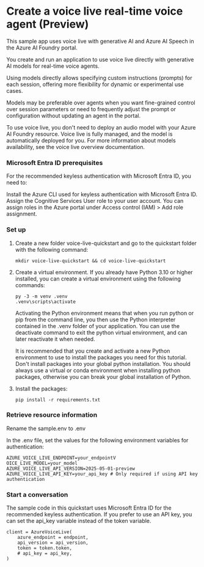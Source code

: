 # Create a voice live real-time voice agent (Preview)

This sample app uses voice live with generative AI and Azure AI Speech in the Azure AI Foundry portal.

You create and run an application to use voice live directly with generative AI models for real-time voice agents.

Using models directly allows specifying custom instructions (prompts) for each session, offering more flexibility for dynamic or experimental use cases.

Models may be preferable over agents when you want fine-grained control over session parameters or need to frequently adjust the prompt or configuration without updating an agent in the portal.

To use voice live, you don't need to deploy an audio model with your Azure AI Foundry resource. Voice live is fully managed, and the model is automatically deployed for you. For more information about models availability, see the voice live overview documentation.

### Microsoft Entra ID prerequisites

For the recommended keyless authentication with Microsoft Entra ID, you need to:

Install the Azure CLI used for keyless authentication with Microsoft Entra ID.
Assign the Cognitive Services User role to your user account. You can assign roles in the Azure portal under Access control (IAM) > Add role assignment.

### Set up

1. Create a new folder voice-live-quickstart and go to the quickstart folder with the following   command:

   ```
   mkdir voice-live-quickstart && cd voice-live-quickstart

   ```

2. Create a virtual environment. If you already have Python 3.10 or higher installed, you can create a virtual environment using the following commands:

   ```
   py -3 -m venv .venv
   .venv\scripts\activate
   ```

   Activating the Python environment means that when you run python or pip from the command line, you then use the Python interpreter contained in the .venv folder of your application. You can use the deactivate command to exit the python virtual environment, and can later reactivate it when needed.

   It is recommended that you create and activate a new Python environment to use to install the packages you need for this tutorial. Don't install packages into your global python installation. You should always use a virtual or conda environment when installing python packages, otherwise you can break your global installation of Python.
3. Install the packages:

   ```
   pip install -r requirements.txt

   ```

### Retrieve resource information

Rename the sample.env to .env

In the .env file, set the values for the following environment variables for authentication:

```
AZURE_VOICE_LIVE_ENDPOINT=your_endpointV  
OICE_LIVE_MODEL=your_model  
AZURE_VOICE_LIVE_API_VERSION=2025-05-01-preview
AZURE_VOICE_LIVE_API_KEY=your_api_key # Only required if using API key authentication

```

### Start a conversation

The sample code in this quickstart uses Microsoft Entra ID for the recommended keyless authentication.   If you prefer to use an API key, you can set the api_key variable instead of the token variable.


```
client = AzureVoiceLive(
    azure_endpoint = endpoint,
    api_version = api_version,
    token = token.token,
    # api_key = api_key,
)
```
